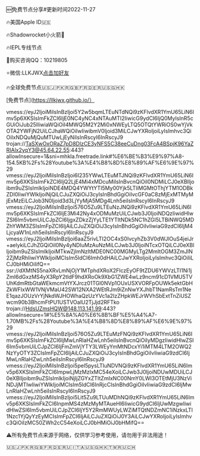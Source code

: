 🆕免费节点分享#更新时间2022-11-27

🔥美国Apple ID🇺🇸

🔥Shadowrocket小火箭🚀

🔥IEPL专线节点

🌟购买咨询QQ：10219805 

⭐️微信:LLKJWX[点击加好友](https://eturl.cn/B5CicD) 

🔥全球免费节点🇺🇸🇯🇵🇰🇷🇬🇧🇫🇷🇩🇪🇷🇺🇸🇬🇭🇰

[免费节点](https://llkjwx.github.io/）

vmess://eyJ2IjoiMiIsInBzIjoi5Y2w5bqmLTEuNTdNQi9zKFlvdXR1YmU65LiN6Imv5p6XKSIsImFkZCI6IjE0NC4yNC4xNTAuMTI2IiwicG9ydCI6IjQ0MyIsInR5cGUiOiJub25lIiwiaWQiOiI4MWQ5M2Y2Mi0xNWEyLTQ5OTQtYWRiOS0wYjVkOTA2YWFjN2UiLCJhaWQiOiIwIiwibmV0Ijoid3MiLCJwYXRoIjoiLyIsImhvc3QiOiIxNDQuMjQuMTUwLjEyNiIsInRscyI6InRscyJ9
trojan://TaSXwOxORaZ7pD8DlzCE3yNFS5C38eeCuDng03FcA4BSpjK96YaZRIAlx2yqY3@45.64.22.55:443?allowInsecure=1&sni=mhkla.freetrade.link#%E6%BE%B3%E9%97%A8-154.5KB%2Fs%28Youtube%3A%E4%B8%8D%E8%89%AF%E6%9E%97%29
vmess://eyJ2IjoiMiIsInBzIjoi6I235YWwLTEuMTJNQi9zKFlvdXR1YmU65LiN6Imv5p6XKSIsImFkZCI6IjQ2LjE4Mi4xMDcuMiIsInBvcnQiOiI0NDMiLCJ0eXBlIjoibm9uZSIsImlkIjoiNDE4MDQ4YWYtYTI5My00Yjk5LTliMGMtOThjYTM1ODBkZDI0IiwiYWlkIjoiNjQiLCJuZXQiOiJ3cyIsInBhdGgiOiIvcGF0aC8zMjExMTMyMjExMzEiLCJob3N0Ijoid3d3LjYyMjA5MDg4Lnh5eiIsInRscyI6InRscyJ9
vmess://eyJ2IjoiMiIsInBzIjoi576O5Zu9LTEuNzJNQi9zKFlvdXR1YmU65LiN6Imv5p6XKSIsImFkZCI6IjE3Mi42Ny4xODMuMzUiLCJwb3J0IjoiNDQzIiwidHlwZSI6Im5vbmUiLCJpZCI6IjgxZDkzZjYyLTE1YTItNDk5NC1hZGI5LTBiNWQ5MDZhYWM3ZSIsImFpZCI6IjAiLCJuZXQiOiJ3cyIsInBhdGgiOiIvIiwiaG9zdCI6IjM4LjcyaW1nLnh5eiIsInRscyI6InRscyJ9
vmess://eyJ2IjoiMiIsInBzIjoi6aaZ5rivLTI2OC4xS0IvcyhZb3V0dWJlOuS4jeiJr+aelykiLCJhZGQiOiI0Ny4yNDIuMzAuNzMiLCJwb3J0IjoiNTcxOTQiLCJ0eXBlIjoibm9uZSIsImlkIjoiMTkwZjlmNzItMDE0NC00MGMyLTg2MmItOGM3ZmJlN2ZjMzRhIiwiYWlkIjoiMCIsIm5ldCI6Imh0dHAiLCJwYXRoIjoiLyIsImhvc3QiOiIiLCJ0bHMiOiIifQ==
ssr://dXMtNS5naXRvLmNjOjY1MTphdXRoX2FlczEyOF9tZDU6YWVzLTI1Ni1jZmI6dGxzMS4yX3RpY2tldF9hdXRoOk9XbG1ZWE4wLz9ncm91cD1VMU5TVUhKdmRtbGtaWEkmcmVtYXJrcz01TGl0NVp1OUxUSXVORFpOUWk5ektGbHZkWFIxWW1VNjVMaU42SW12NXA2WEtRJm9iZnNwYXJhbT1NamRsTm1NeE1qazJOUzVrYjNkdWJHOWhaQzUzYVc1a2IzZHpkWEJrWVhSbExtTnZiUSZwcm90b3BhcmFtPU1USTVOalU2TjJjd2RFTko
trojan://HdsUZmsHQW@148.113.141.99:443?allowInsecure=1#%E5%8A%A0%E6%8B%BF%E5%A4%A7-1.70MB%2Fs%28Youtube%3A%E4%B8%8D%E8%89%AF%E6%9E%97%29
vmess://eyJ2IjoiMiIsInBzIjoi576O5Zu9LTEuMzFNQi9zKFlvdXR1YmU65LiN6Imv5p6XKSIsImFkZCI6IjMwLnRlaHZwLnh5eiIsInBvcnQiOiIyMDgzIiwidHlwZSI6Im5vbmUiLCJpZCI6IjFmZmVjYTY3LWEyYmMtNDcxYi1iMTM4LTM2OWQ2NzYyOTY3ZCIsImFpZCI6IjAiLCJuZXQiOiJ3cyIsInBhdGgiOiIvIiwiaG9zdCI6IjMwLnRlaHZwLnh5eiIsInRscyI6InRscyJ9
vmess://eyJ2IjoiMiIsInBzIjoi5pel5pysLTIuNDVNQi9zKFlvdXR1YmU65LiN6Imv5p6XKSIsImFkZCI6ImpwLjMzMzIxMC54eXoiLCJwb3J0IjoiNDUwMDUiLCJ0eXBlIjoibm9uZSIsImlkIjoiNjljZGYxZTItZmIxNC00NmY0LWI3OTEtMjU3NzViNDJjMTIwIiwiYWlkIjoiMCIsIm5ldCI6InRjcCIsInBhdGgiOiIvIiwiaG9zdCI6IjMwLnRlaHZwLnh5eiIsInRscyI6InRscyJ9
vmess://eyJ2IjoiMiIsInBzIjoi5Lit5Zu9LTUuMDhNQi9zKFlvdXR1YmU65LiN6Imv5p6XKSIsImFkZCI6InpmMS4zMzMyMTAueHl6IiwicG9ydCI6IjUwMzgwIiwidHlwZSI6Im5vbmUiLCJpZCI6IjY5Y2RmMWUyLWZiMTQtNDZmNC1iNzkxLTI1Nzc1YjQyYzEyMCIsImFpZCI6IjAiLCJuZXQiOiJ0Y3AiLCJwYXRoIjoiLyIsImhvc3QiOiIzMC50ZWh2cC54eXoiLCJ0bHMiOiJ0bHMifQ==

⚠️所有免费节点来源于网络，仅供学习参考使用，请勿用于非法用途！

🇺🇸🇯🇵🇰🇷🇬🇧🇫🇷🇩🇪🇷🇺🇮🇹🇦🇺🇸🇬🇭🇰🇹🇼🇷🇺🇨🇭

